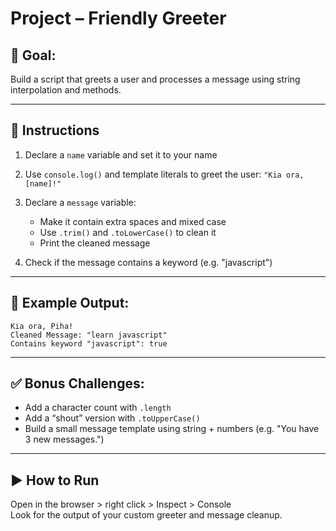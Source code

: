 # Project – Friendly Greeter

## 🧠 Goal:
Build a script that greets a user and processes a message using string interpolation and methods.

---

## 🔧 Instructions

1. Declare a `name` variable and set it to your name
2. Use `console.log()` and template literals to greet the user:
   `"Kia ora, [name]!"`

3. Declare a `message` variable:
   - Make it contain extra spaces and mixed case
   - Use `.trim()` and `.toLowerCase()` to clean it
   - Print the cleaned message

4. Check if the message contains a keyword (e.g. "javascript")

---

## 🧪 Example Output:
```
Kia ora, Piha!
Cleaned Message: "learn javascript"
Contains keyword "javascript": true
```

---

## ✅ Bonus Challenges:
- Add a character count with `.length`
- Add a “shout” version with `.toUpperCase()`
- Build a small message template using string + numbers (e.g. "You have 3 new messages.")

---

## ▶️ How to Run

Open in the browser > right click > Inspect > Console  
Look for the output of your custom greeter and message cleanup.
